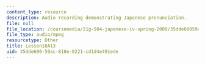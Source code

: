 ```yaml
---
content_type: resource
description: Audio recording demonstrating Japanese pronunciation.
file: null
file_location: /coursemedia/21g-504-japanese-iv-spring-2009/35dde60059ac818e0221cd1d4e491ede_Lesson18A13.mp3
file_type: audio/mpeg
resourcetype: Other
title: Lesson18A13
uid: 35dde600-59ac-818e-0221-cd1d4e491ede
---
```

